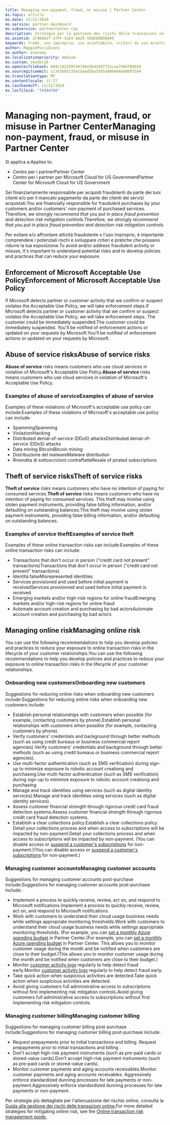 ```yaml
---
title: Managing non-payment, fraud, or misuse | Partner Center
ms.topic: article
ms.date: 11/21/2019
ms.service: partner-dashboard
ms.subservice: partnercenter-csp
description: Strategie per la gestione dei rischi delle transazioni online, compreso il mancato pagamento da parte del cliente per beni e servizi e l'attività fraudolenta o l'uso improprio.
ms.assetid: 2F4B9A27-37FF-41E4-8A26-5EAE88DD8A49
keywords: frode, uso improprio, uso accettabile, criteri di uso accettabile, mancato pagamento, il cliente non pagherà la fattura, rischio online, furto di servizio, abuso di servizio, sospensione di una sottoscrizione,
author: MaggiePucciEvans
ms.author: evansma
ms.localizationpriority: medium
ms.custom: seodec18
ms.openlocfilehash: 604c192259fd4194a3b43d57721caa7566704b58
ms.sourcegitcommit: 1c3d3b95135e1daad5ba5585a090e84ab0b97594
ms.translationtype: MT
ms.contentlocale: it-IT
ms.lasthandoff: 11/22/2019
ms.locfileid: "74384760"
---
```

# <a name="managing-non-payment-fraud-or-misuse-in-partner-center"></a><span data-ttu-id="1ac4e-104">Managing non-payment, fraud, or misuse in Partner Center</span><span class="sxs-lookup"><span data-stu-id="1ac4e-104">Managing non-payment, fraud, or misuse in Partner Center</span></span>

<span data-ttu-id="1ac4e-105">Si applica a:</span><span class="sxs-lookup"><span data-stu-id="1ac4e-105">Applies to:</span></span>

- <span data-ttu-id="1ac4e-106">Centro per i partner</span><span class="sxs-lookup"><span data-stu-id="1ac4e-106">Partner Center</span></span>
- <span data-ttu-id="1ac4e-107">Centro per i partner per Microsoft Cloud for US Government</span><span class="sxs-lookup"><span data-stu-id="1ac4e-107">Partner Center for Microsoft Cloud for US Government</span></span>

<span data-ttu-id="1ac4e-108">Sei finanziariamente responsabile per acquisti fraudolenti da parte dei tuoi clienti e/o per il mancato pagamento da parte dei clienti dei servizi acquistati.</span><span class="sxs-lookup"><span data-stu-id="1ac4e-108">You are financially responsible for fraudulent purchases by your customers and/or customers' non-payment of purchased services.</span></span> <span data-ttu-id="1ac4e-109">Therefore, *we strongly recommend that you put in place fraud prevention and detection risk mitigation controls*.</span><span class="sxs-lookup"><span data-stu-id="1ac4e-109">Therefore, *we strongly recommend that you put in place fraud prevention and detection risk mitigation controls*.</span></span>

<span data-ttu-id="1ac4e-110">Per evitare e/o affrontare attività fraudolente o l'uso improprio, è importante comprendere i potenziali rischi e sviluppare criteri e pratiche che possano ridurre la tua esposizione.</span><span class="sxs-lookup"><span data-stu-id="1ac4e-110">To avoid and/or address fraudulent activity or misuse, it's important to understand potential risks and to develop policies and practices that can reduce your exposure.</span></span>

## <a name="enforcement-of-microsoft-acceptable-use-policy"></a><span data-ttu-id="1ac4e-111">Enforcement of Microsoft Acceptable Use Policy</span><span class="sxs-lookup"><span data-stu-id="1ac4e-111">Enforcement of Microsoft Acceptable Use Policy</span></span>

<span data-ttu-id="1ac4e-112">If Microsoft detects partner or customer activity that we confirm or suspect violates the Acceptable Use Policy, we will take enforcement steps.</span><span class="sxs-lookup"><span data-stu-id="1ac4e-112">If Microsoft detects partner or customer activity that we confirm or suspect violates the Acceptable Use Policy, we will take enforcement steps.</span></span> <span data-ttu-id="1ac4e-113">The customer could be immediately suspended.</span><span class="sxs-lookup"><span data-stu-id="1ac4e-113">The customer could be immediately suspended.</span></span> <span data-ttu-id="1ac4e-114">You'll be notified of enforcement actions or updated on your requests by Microsoft.</span><span class="sxs-lookup"><span data-stu-id="1ac4e-114">You'll be notified of enforcement actions or updated on your requests by Microsoft.</span></span>

## <a name="abuse-of-service-risks"></a><span data-ttu-id="1ac4e-115">Abuse of service risks</span><span class="sxs-lookup"><span data-stu-id="1ac4e-115">Abuse of service risks</span></span>

<span data-ttu-id="1ac4e-116">**Abuse of service** risks means customers who use cloud services in violation of Microsoft's Acceptable Use Policy.</span><span class="sxs-lookup"><span data-stu-id="1ac4e-116">**Abuse of service** risks means customers who use cloud services in violation of Microsoft's Acceptable Use Policy.</span></span>

### <a name="examples-of-abuse-of-service"></a><span data-ttu-id="1ac4e-117">Examples of abuse of service</span><span class="sxs-lookup"><span data-stu-id="1ac4e-117">Examples of abuse of service</span></span>

<span data-ttu-id="1ac4e-118">Examples of these violations of Microsoft's acceptable use policy can include:</span><span class="sxs-lookup"><span data-stu-id="1ac4e-118">Examples of these violations of Microsoft's acceptable use policy can include:</span></span>

- <span data-ttu-id="1ac4e-119">Spamming</span><span class="sxs-lookup"><span data-stu-id="1ac4e-119">Spamming</span></span>
- <span data-ttu-id="1ac4e-120">Violazioni</span><span class="sxs-lookup"><span data-stu-id="1ac4e-120">Hacking</span></span>
- <span data-ttu-id="1ac4e-121">Distributed denial-of-service (DDoS) attacks</span><span class="sxs-lookup"><span data-stu-id="1ac4e-121">Distributed denial-of-service (DDoS) attacks</span></span>
- <span data-ttu-id="1ac4e-122">Data mining Bitcoin</span><span class="sxs-lookup"><span data-stu-id="1ac4e-122">Bitcoin mining</span></span>
- <span data-ttu-id="1ac4e-123">Distribuzione del malware</span><span class="sxs-lookup"><span data-stu-id="1ac4e-123">Malware distribution</span></span>
- <span data-ttu-id="1ac4e-124">Rivendita di sottoscrizioni contraffatte</span><span class="sxs-lookup"><span data-stu-id="1ac4e-124">Resale of pirated subscriptions</span></span>

## <a name="theft-of-service-risks"></a><span data-ttu-id="1ac4e-125">Theft of service risks</span><span class="sxs-lookup"><span data-stu-id="1ac4e-125">Theft of service risks</span></span>

<span data-ttu-id="1ac4e-126">**Theft of service** risks means customers who have no intention of paying for consumed services.</span><span class="sxs-lookup"><span data-stu-id="1ac4e-126">**Theft of service** risks means customers who have no intention of paying for consumed services.</span></span> <span data-ttu-id="1ac4e-127">This theft may involve using stolen payment instruments, providing false billing information, and/or defaulting on outstanding balances.</span><span class="sxs-lookup"><span data-stu-id="1ac4e-127">This theft may involve using stolen payment instruments, providing false billing information, and/or defaulting on outstanding balances.</span></span>

### <a name="examples-of-service-theft"></a><span data-ttu-id="1ac4e-128">Examples of service theft</span><span class="sxs-lookup"><span data-stu-id="1ac4e-128">Examples of service theft</span></span>

<span data-ttu-id="1ac4e-129">Examples of these online transaction risks can include:</span><span class="sxs-lookup"><span data-stu-id="1ac4e-129">Examples of these online transaction risks can include:</span></span>

- <span data-ttu-id="1ac4e-130">Transactions that don't occur in person ("credit card not present" transactions)</span><span class="sxs-lookup"><span data-stu-id="1ac4e-130">Transactions that don't occur in person ("credit card not present" transactions)</span></span>
- <span data-ttu-id="1ac4e-131">Identità false</span><span class="sxs-lookup"><span data-stu-id="1ac4e-131">Misrepresented identities</span></span>
- <span data-ttu-id="1ac4e-132">Services provisioned and used before initial payment is received</span><span class="sxs-lookup"><span data-stu-id="1ac4e-132">Services provisioned and used before initial payment is received</span></span>
- <span data-ttu-id="1ac4e-133">Emerging markets and/or high-risk regions for online fraud</span><span class="sxs-lookup"><span data-stu-id="1ac4e-133">Emerging markets and/or high-risk regions for online fraud</span></span>
- <span data-ttu-id="1ac4e-134">Automate account creation and purchasing by bad actors</span><span class="sxs-lookup"><span data-stu-id="1ac4e-134">Automate account creation and purchasing by bad actors</span></span>

## <a name="managing-online-risk"></a><span data-ttu-id="1ac4e-135">Managing online risk</span><span class="sxs-lookup"><span data-stu-id="1ac4e-135">Managing online risk</span></span>

<span data-ttu-id="1ac4e-136">You can use the following recommendations to help you develop policies and practices to reduce your exposure to online transaction risks in the lifecycle of your customer relationships.</span><span class="sxs-lookup"><span data-stu-id="1ac4e-136">You can use the following recommendations to help you develop policies and practices to reduce your exposure to online transaction risks in the lifecycle of your customer relationships.</span></span>

### <a name="onboarding-new-customers"></a><span data-ttu-id="1ac4e-137">Onboarding new customers</span><span class="sxs-lookup"><span data-stu-id="1ac4e-137">Onboarding new customers</span></span>

<span data-ttu-id="1ac4e-138">Suggestions for reducing online risks when onboarding new customers include:</span><span class="sxs-lookup"><span data-stu-id="1ac4e-138">Suggestions for reducing online risks when onboarding new customers include:</span></span>

- <span data-ttu-id="1ac4e-139">Establish personal relationships with customers when possible (for example, contacting customers by phone).</span><span class="sxs-lookup"><span data-stu-id="1ac4e-139">Establish personal relationships with customers when possible (for example, contacting customers by phone).</span></span>
- <span data-ttu-id="1ac4e-140">Verify customers' credentials and background through better methods (such as using credit bureaus or business commercial report agencies).</span><span class="sxs-lookup"><span data-stu-id="1ac4e-140">Verify customers' credentials and background through better methods (such as using credit bureaus or business commercial report agencies).</span></span>
- <span data-ttu-id="1ac4e-141">Use multi-factor authentication (such as SMS verification) during sign-up to minimize exposure to robotic account creationg and purchasing.</span><span class="sxs-lookup"><span data-stu-id="1ac4e-141">Use multi-factor authentication (such as SMS verification) during sign-up to minimize exposure to robotic account creationg and purchasing.</span></span>
- <span data-ttu-id="1ac4e-142">Manage and track identities using services (such as digital identity services).</span><span class="sxs-lookup"><span data-stu-id="1ac4e-142">Manage and track identities using services (such as digital identity services).</span></span>
- <span data-ttu-id="1ac4e-143">Assess customer financial strength through rigorous credit card fraud detection systems.</span><span class="sxs-lookup"><span data-stu-id="1ac4e-143">Assess customer financial strength through rigorous credit card fraud detection systems.</span></span>
- <span data-ttu-id="1ac4e-144">Establish a clear collections policy.</span><span class="sxs-lookup"><span data-stu-id="1ac4e-144">Establish a clear collections policy.</span></span> <span data-ttu-id="1ac4e-145">Detail your collections process and when access to subscriptions will be impacted by non-payment.</span><span class="sxs-lookup"><span data-stu-id="1ac4e-145">Detail your collections process and when access to subscriptions will be impacted by non-payment.</span></span> <span data-ttu-id="1ac4e-146">(You can disable access or [suspend a customer's subscriptions](suspend-a-subscription.md) for non-payment.)</span><span class="sxs-lookup"><span data-stu-id="1ac4e-146">(You can disable access or [suspend a customer's subscriptions](suspend-a-subscription.md) for non-payment.)</span></span>

### <a name="managing-customer-accounts"></a><span data-ttu-id="1ac4e-147">Managing customer accounts</span><span class="sxs-lookup"><span data-stu-id="1ac4e-147">Managing customer accounts</span></span>

<span data-ttu-id="1ac4e-148">Suggestions for managing customer accounts post-purchase include:</span><span class="sxs-lookup"><span data-stu-id="1ac4e-148">Suggestions for managing customer accounts post-purchase include:</span></span>

- <span data-ttu-id="1ac4e-149">Implement a process to quickly receive, review, act on, and respond to Microsoft notifications.</span><span class="sxs-lookup"><span data-stu-id="1ac4e-149">Implement a process to quickly receive, review, act on, and respond to Microsoft notifications.</span></span>
- <span data-ttu-id="1ac4e-150">Work with customers to understand their cloud usage business needs while settings appropriate monitoring thresholds.</span><span class="sxs-lookup"><span data-stu-id="1ac4e-150">Work with customers to understand their cloud usage business needs while settings appropriate monitoring thresholds.</span></span> <span data-ttu-id="1ac4e-151">(For example, you can [set a monthly Azure spending budget](set-an-azure-spending-budget-for-your-customers.md) in Partner Center.</span><span class="sxs-lookup"><span data-stu-id="1ac4e-151">(For example, you can [set a monthly Azure spending budget](set-an-azure-spending-budget-for-your-customers.md) in Partner Center.</span></span> <span data-ttu-id="1ac4e-152">This allows you to monitor customer usage during the month and be notified when customers are close to their budget.)</span><span class="sxs-lookup"><span data-stu-id="1ac4e-152">This allows you to monitor customer usage during the month and be notified when customers are close to their budget.)</span></span>
- <span data-ttu-id="1ac4e-153">Monitor [customer activity logs](activity-logs.md) regularly to help detect fraud early.</span><span class="sxs-lookup"><span data-stu-id="1ac4e-153">Monitor [customer activity logs](activity-logs.md) regularly to help detect fraud early.</span></span>
- <span data-ttu-id="1ac4e-154">Take quick action when suspicious activities are detected.</span><span class="sxs-lookup"><span data-stu-id="1ac4e-154">Take quick action when suspicious activities are detected.</span></span>
- <span data-ttu-id="1ac4e-155">Avoid giving customers full administrative access to subscriptions without first implementing risk mitigation controls.</span><span class="sxs-lookup"><span data-stu-id="1ac4e-155">Avoid giving customers full administrative access to subscriptions without first implementing risk mitigation controls.</span></span>

### <a name="managing-customer-billing"></a><span data-ttu-id="1ac4e-156">Managing customer billing</span><span class="sxs-lookup"><span data-stu-id="1ac4e-156">Managing customer billing</span></span>

<span data-ttu-id="1ac4e-157">Suggestions for managing customer billing post-purchase include:</span><span class="sxs-lookup"><span data-stu-id="1ac4e-157">Suggestions for managing customer billing post-purchase include:</span></span>

- <span data-ttu-id="1ac4e-158">Request prepayments prior to initial transactions and billing .</span><span class="sxs-lookup"><span data-stu-id="1ac4e-158">Request prepayments prior to initial transactions and billing .</span></span>
- <span data-ttu-id="1ac4e-159">Don't accept high-risk payment instruments (such as pre-paid cards or stored-value cards).</span><span class="sxs-lookup"><span data-stu-id="1ac4e-159">Don't accept high-risk payment instruments (such as pre-paid cards or stored-value cards).</span></span>
- <span data-ttu-id="1ac4e-160">Monitor customer payments and aging accounts receivables.</span><span class="sxs-lookup"><span data-stu-id="1ac4e-160">Monitor customer payments and aging accounts receivables.</span></span> <span data-ttu-id="1ac4e-161">Aggressively enforce standardized dunning processes for late payments or non-payment.</span><span class="sxs-lookup"><span data-stu-id="1ac4e-161">Aggressively enforce standardized dunning processes for late payments or non-payment.</span></span>

<span data-ttu-id="1ac4e-162">Per strategie più dettagliate per l'attenuazione del rischio online, consulta la [Guida alla gestione dei rischi delle transazioni online.](https://assets.windowsphone.com/7d885238-e13b-4f10-a682-3d5adacd2859/CSP-PartnerRiskGuide-APSFinal_InvariantCulture_Default.zip)</span><span class="sxs-lookup"><span data-stu-id="1ac4e-162">For more detailed strategies for mitigating online risk, see the [Online transaction risk management guide.](https://assets.windowsphone.com/7d885238-e13b-4f10-a682-3d5adacd2859/CSP-PartnerRiskGuide-APSFinal_InvariantCulture_Default.zip)</span></span>
